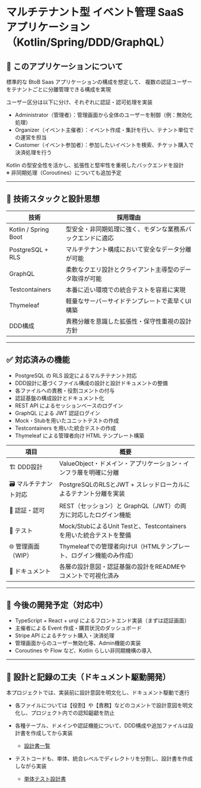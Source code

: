 # マルチテナント型 イベント管理 SaaS アプリケーション（Kotlin/Spring/DDD/GraphQL）

## 🎯 このアプリケーションについて

標準的な BtoB Saas アプリケーションの構成を想定して、 複数の認証ユーザーをテナントごとに分離管理できる構成を実現

ユーザー区分は以下に分け、それぞれに認証・認可処理を実装
- Administrator（管理者）：管理画面から全体のユーザーを制御（例：無効化処理）
- Organizer（イベント主催者）：イベント作成・集計を行い、テナント単位での運営を担当
- Customer（イベント参加者）：参加したいイベントを検索、チケット購入で決済処理を行う

Kotlin の型安全性を活かし、拡張性と堅牢性を重視したバックエンドを設計  
※ 非同期処理（Coroutines）についても追加予定

---

## 🔧 技術スタックと設計思想

| 技術 | 採用理由 |
|------|----------|
| Kotlin / Spring Boot | 型安全・非同期処理に強く、モダンな業務系バックエンドに適応 |
| PostgreSQL + RLS | マルチテナント構成において安全なデータ分離が可能 |
| GraphQL | 柔軟なクエリ設計とクライアント主導型のデータ取得が可能 |
| Testcontainers | 本番に近い環境での統合テストを容易に実現 |
| Thymeleaf | 軽量なサーバーサイドテンプレートで素早くUI構築 |
| DDD構成 | 責務分離を意識した拡張性・保守性重視の設計方針 |

---

## ✅ 対応済みの機能

- PostgreSQL の RLS 設定によるマルチテナント対応
- DDD設計に基づくファイル構成の設計と設計ドキュメントの整備
- 各ファイルへの責務・役割コメントの付与
- 認証基盤の構成設計とドキュメント化
- REST API によるセッションベースのログイン
- GraphQL による JWT 認証ログイン
- Mock・Stubを用いたユニットテストの作成
- Testcontainers を用いた統合テストの作成
- Thymeleaf による管理者向け HTML テンプレート構築

| 項目 | 概要                                                   |
|------|------------------------------------------------------|
| 🏗 DDD設計 | ValueObject・ドメイン・アプリケーション・インフラ層を明確に分離 |
| 🗃 マルチテナント対応 | PostgreSQLのRLSとJWT + スレッドローカルによるテナント分離を実装            |
| 🔐 認証・認可 | REST（セッション）と GraphQL（JWT）の両方に対応したログイン機能              |
| 🧪 テスト | Mock/StubによるUnit Testと、Testcontainersを用いた統合テストを整備    |
| 🌐 管理画面（WIP） | Thymeleafでの管理者向けUI（HTMLテンプレート、ログイン機能のみ作成）            |
| 📄 ドキュメント | 各層の設計意図・認証基盤の設計をREADMEやコメントで可視化済み                    |

---

## 🚧 今後の開発予定（対応中）

- TypeScript + React + urql によるフロントエンド実装（まずは認証画面）
- 主催者による Event 作成・購買状況のダッシュボード
- Stripe API によるチケット購入・決済処理
- 管理画面からのユーザー無効化等、Admin機能の実装
- Coroutines や Flow など、Kotlin らしい非同期機構の導入

---

## 📐 設計と記録の工夫（ドキュメント駆動開発）

本プロジェクトでは、実装前に設計意図を明文化し、ドキュメント駆動で進行

- 各ファイルについては【役割】や【責務】などのコメントで設計意図を明文化し、プロジェクト内での認知齟齬を防止

- 各種テーブル、ドメインや認証機能について、DDD構成や追加ファイルは設計書を作成してから実装
  - [設計書一覧](https://github.com/yuji91/kt-event-saas/tree/main/docs)

- テストコードも、単体、統合レベルでディレクトリを分割し、設計書を作成しながら実装
  - [単体テスト設計書](https://github.com/yuji91/kt-event-saas/tree/main/src/test/kotlin/com/example/kteventsaas/unit)
